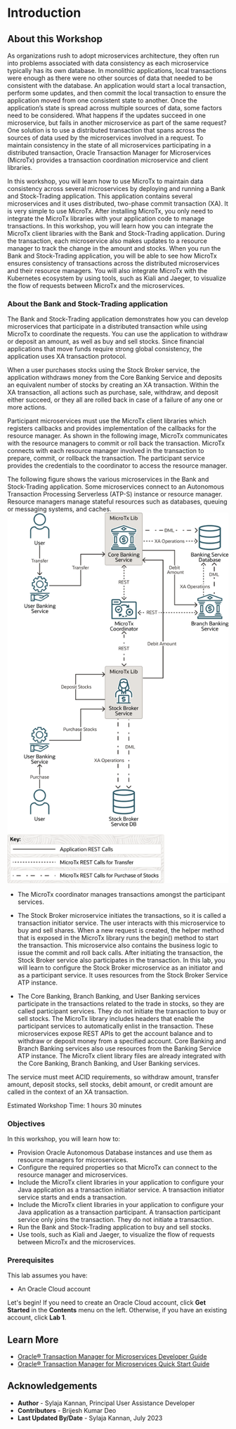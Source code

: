 # Introduction

## About this Workshop

As organizations rush to adopt microservices architecture, they often run into problems associated with data consistency as each microservice typically has its own database. In monolithic applications, local transactions were enough as there were no other sources of data that needed to be consistent with the database. An application would start a local transaction, perform some updates, and then commit the local transaction to ensure the application moved from one consistent state to another. Once the application’s state is spread across multiple sources of data, some factors need to be considered. What happens if the updates succeed in one microservice, but fails in another microservice as part of the same request? One solution is to use a distributed transaction that spans across the sources of data used by the microservices involved in a request. To maintain consistency in the state of all microservices participating in a distributed transaction, Oracle Transaction Manager for Microservices (MicroTx) provides a transaction coordination microservice and client libraries.

In this workshop, you will learn how to use MicroTx to maintain data consistency across several microservices by deploying and running a Bank and Stock-Trading application. This application contains several microservices and it uses distributed, two-phase commit transaction (XA). It is very simple to use MicroTx. After installing MicroTx, you only need to integrate the MicroTx libraries with your application code to manage transactions. In this workshop, you will learn how you can integrate the MicroTx client libraries with the Bank and Stock-Trading application. During the transaction, each microservice also makes updates to a resource manager to track the change in the amount and stocks. When you run the Bank and Stock-Trading application, you will be able to see how MicroTx ensures consistency of transactions across the distributed microservices and their resource managers. You will also integrate MicroTx with the Kubernetes ecosystem by using tools, such as Kiali and Jaeger, to visualize the flow of requests between MicroTx and the microservices.

### About the Bank and Stock-Trading application

The Bank and Stock-Trading application demonstrates how you can develop microservices that participate in a distributed transaction while using MicroTx to coordinate the requests. You can use the application to withdraw or deposit an amount, as well as buy and sell stocks. Since financial applications that move funds require strong global consistency, the application uses XA transaction protocol.

When a user purchases stocks using the Stock Broker service, the application withdraws money from the Core Banking Service and deposits an equivalent number of stocks by creating an XA transaction. Within the XA transaction, all actions such as purchase, sale, withdraw, and deposit either succeed, or they all are rolled back in case of a failure of any one or more actions.

Participant microservices must use the MicroTx client libraries which registers callbacks and provides implementation of the callbacks for the resource manager. As shown in the following image, MicroTx communicates with the resource managers to commit or roll back the transaction. MicroTx connects with each resource manager involved in the transaction to prepare, commit, or rollback the transaction. The participant service provides the credentials to the coordinator to access the resource manager.

The following figure shows the various microservices in the Bank and Stock-Trading application. Some microservices connect to an Autonomous Transaction Processing Serverless (ATP-S) instance or resource manager. Resource managers manage stateful resources such as databases, queuing or messaging systems, and caches.
![Microservices in Bank and Stock-Trading application](./images/stock_broker_xa_app.png)

* The MicroTx coordinator manages transactions amongst the participant services.

* The Stock Broker microservice initiates the transactions, so it is called a transaction initiator service. The user interacts with this microservice to buy and sell shares. When a new request is created, the helper method that is exposed in the MicroTx library runs the begin() method to start the transaction. This microservice also contains the business logic to issue the commit and roll back calls. After initiating the transaction, the Stock Broker service also participates in the transaction. In this lab, you will learn to configure the Stock Broker microservice as an initiator and as a participant service. It uses resources from the Stock Broker Service ATP instance.

* The Core Banking, Branch Banking, and User Banking services participate in the transactions related to the trade in stocks, so they are called participant services. They do not initiate the transaction to buy or sell stocks. The MicroTx library includes headers that enable the participant services to automatically enlist in the transaction. These microservices expose REST APIs to get the account balance and to withdraw or deposit money from a specified account. Core Banking and Branch Banking services also use resources from the Banking Service ATP instance. The MicroTx client library files are already integrated with the Core Banking, Branch Banking, and User Banking services.

The service must meet ACID requirements, so withdraw amount, transfer amount, deposit stocks, sell stocks, debit amount, or credit amount are called in the context of an XA transaction.

Estimated Workshop Time: 1 hours 30 minutes

### Objectives

In this workshop, you will learn how to:

* Provision Oracle Autonomous Database instances and use them as resource managers for microservices.
* Configure the required properties so that MicroTx can connect to the resource manager and microservices.
* Include the MicroTx client libraries in your application to configure your Java application as a transaction initiator service. A transaction initiator service starts and ends a transaction.
* Include the MicroTx client libraries in your application to configure your Java application as a transaction participant. A transaction participant service only joins the transaction. They do not initiate a transaction.
* Run the Bank and Stock-Trading application to buy and sell stocks.
* Use tools, such as Kiali and Jaeger, to visualize the flow of requests between MicroTx and the microservices.

### Prerequisites

This lab assumes you have:
- An Oracle Cloud account

Let's begin! If you need to create an Oracle Cloud account, click **Get Started** in the **Contents** menu on the left. Otherwise, if you have an existing account, click **Lab 1**.

## Learn More

* [Oracle® Transaction Manager for Microservices Developer Guide](http://docs.oracle.com/en/database/oracle/transaction-manager-for-microservices/22.3/tmmdg/index.html)
* [Oracle® Transaction Manager for Microservices Quick Start Guide](http://docs.oracle.com/en/database/oracle/transaction-manager-for-microservices/22.3/tmmqs/index.html)

## Acknowledgements

* **Author** - Sylaja Kannan, Principal User Assistance Developer
* **Contributors** - Brijesh Kumar Deo
* **Last Updated By/Date** - Sylaja Kannan, July 2023
